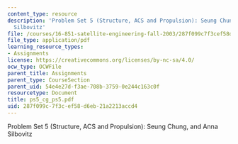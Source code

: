 ```yaml
---
content_type: resource
description: 'Problem Set 5 (Structure, ACS and Propulsion): Seung Chung, and Anna
  Silbovitz'
file: /courses/16-851-satellite-engineering-fall-2003/287f099c7f3cef58d6eb21a2213accd4_ps5_cg_ps5.pdf
file_type: application/pdf
learning_resource_types:
- Assignments
license: https://creativecommons.org/licenses/by-nc-sa/4.0/
ocw_type: OCWFile
parent_title: Assignments
parent_type: CourseSection
parent_uid: 54e4e27d-f3ae-708b-3759-0e244c163c0f
resourcetype: Document
title: ps5_cg_ps5.pdf
uid: 287f099c-7f3c-ef58-d6eb-21a2213accd4
---
```

Problem Set 5 (Structure, ACS and Propulsion): Seung Chung, and Anna Silbovitz